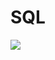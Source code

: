 # SQL


<img src="https://img.shields.io/badge/MySQL-005C84?style=for-the-badge&logo=mysql&logoColor=white"/>

